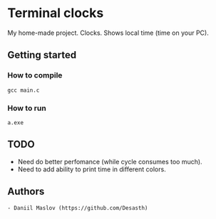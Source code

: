 # Terminal clocks

My home-made project. Clocks. Shows local time (time on your PC).

## Getting started

### How to compile
    gcc main.c
### How to run
    a.exe

## TODO
 * Need do better perfomance (while cycle consumes too much).
 * Need to add ability to print time in different colors.

## Authors
    - Daniil Maslov (https://github.com/Desasth)
